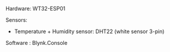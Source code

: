 Hardware: WT32-ESP01

Sensors:
- Temperature + Humidity sensor: DHT22 (white sensor 3-pin)

Software : Blynk.Console
